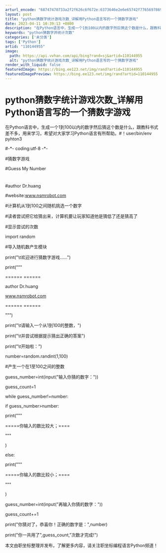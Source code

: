 ```yaml
---
arturl_encode: "68747470733a2f2f626c6f672e:6373646e2e6e65742f77656978696e5f33393539383538342f:61727469636c652f64657461696c732f313130313434393535"
layout: post
title: "python猜数字统计游戏次数_详解用Python语言写的一个猜数字游戏"
date: 2023-04-11 10:39:13 +0800
description: "在Python语言中，生成一个1到100以内的数字然后猜这个数是什么，跟教科书式差不多，用来学习，希"
keywords: "python猜数字并统计次数"
categories: ['未分类']
tags: ['Python']
artid: "110144955"
image:
  path: https://api.vvhan.com/api/bing?rand=sj&artid=110144955
  alt: "python猜数字统计游戏次数_详解用Python语言写的一个猜数字游戏"
render_with_liquid: false
featuredImage: https://bing.ee123.net/img/rand?artid=110144955
featuredImagePreview: https://bing.ee123.net/img/rand?artid=110144955
---
```


# python猜数字统计游戏次数\_详解用Python语言写的一个猜数字游戏

在Python语言中，生成一个1到100以内的数字然后猜这个数是什么，跟教科书式差不多，用来学习，希望对大家学习Python语言有所帮助。#！user/bin/env pyhton3

#-\*- coding:utf-8 -\*-

#猜数字游戏

#Guess My Number

#

#author Dr.huang

#website:www.nsmrobot.com

#计算机从1到100之间随机挑选一个数字

#读者尝试把它给猜出来，计算机要让玩家知道他是猜低了还是猜高了

#显示尝试的次数

import random

#导入随机数产生模块

print("\t欢迎进行猜数字游戏......")

print("""

====== ======

author Dr.huang

www.nsmrobot.com

====== ======

""")

print("\t请输入一个从1到100的整数，")

print("\t并尝试根据提示猜出正确的答案")

print("\t开始啦：")

number=random.randint(1,100)

#产生一个在1至100之间的整数

guess\_number=int(input("输入你猜的数字："))

guess\_count=1

while guess\_number!=number:

if guess\_number>number:

print("""

=====你输入的数比较大；====

"""

)

else:

print("""

=====你输入的数比较小；====

"""

)

guess\_number=int(input("再输入你猜的数字："))

guess\_count+=1

print("你猜对了，恭喜你！正确的数字是：",number)

print("你一共用了",guess\_count,"次数才完成!")

本文由职坐标整理并发布，了解更多内容，请关注职坐标编程语言Python频道！